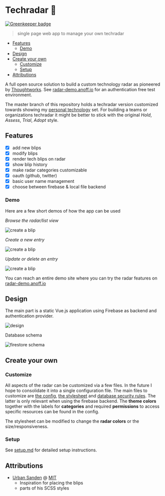 # Techradar 📡

[![Greenkeeper badge](https://badges.greenkeeper.io/anoff/techradar.svg)](https://greenkeeper.io/)

> single page web app to manage your own techradar

<!-- TOC depthFrom:2 -->

- [Features](#features)
  - [Demo](#demo)
- [Design](#design)
- [Create your own](#create-your-own)
  - [Customize](#customize)
  - [Setup](#setup)
- [Attributions](#attributions)

<!-- /TOC -->

A full open source solution to build a custom technology radar as pioneered by [Thoughtworks](https://www.thoughtworks.com/radar).
See [radar-demo.anoff.io](https://radar-demo.anoff.io) for an authentication free test environment.

The master branch of this repository holds a techradar version customized towards showing my [personal technology](https://radar.anoff.io) set.
For building a teams or organizations techradar it might be better to stick with the original _Hold_, _Assess_, _Trial_, _Adopt_ style.

## Features

- [x] add new blips
- [x] modify blips
- [x] render tech blips on radar
- [x] show blip history
- [x] make radar categories customizable
- [x] oauth (github, twitter)
- [x] basic user name management
- [x] choose between firebase & local file backend

### Demo

Here are a few short demos of how the app can be used

*Browse the radar/list view*

![create a blip](assets/demo-viewer.gif)

*Create a new entry*

![create a blip](assets/demo-create.gif)

*Update or delete an entry*

![create a blip](assets/demo-edit_delete.gif)

You can reach an entire demo site where you can try the radar features on [radar-demo.anoff.io](//radar-demo.anoff.io)
## Design

The main part is a static Vue.js application using Firebase as backend and authentication provider.

![design](http://www.plantuml.com/plantuml/proxy?cache=no&src=https://raw.github.com/anoff/techradar/master/assets/design.puml)

Database schema

![firestore schema](http://www.plantuml.com/plantuml/proxy?cache=no&src=https://raw.github.com/anoff/techradar/master/assets/firestore.puml)

## Create your own

### Customize

All aspects of the radar can be customized via a few files.
In the future I hope to consolidate it into a single configuration file.
The main files to customize are [the config](src/config.js), [the stylesheet](src/assets/radar.scss) and [database security rules](firestore.rules). The latter is only relevant when using the firebase backend.
The **theme colors** together with the labels for **categories** and required **permissions** to access specific resources can be found in the config.

The stylesheet can be modified to change the **radar colors** or the size/responsiveness.

### Setup

See [setup.md](setup.md) for detailed setup instructions.

## Attributions

- [Urban Sanden](https://github.com/urre/radar/) @ [MIT](https://github.com/urre/radar/blob/502b57332467e68819ce69eeb65f8432129d69b9/LICENSE)
  - Inspiration for placing the blips
  - parts of his SCSS styles
